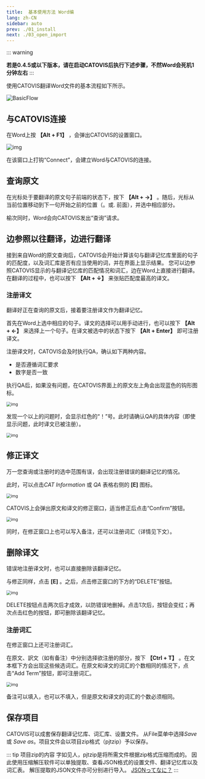 ```yaml
---
title:  基本使用方法 Word编
lang: zh-CN
sidebar: auto
prev: ./01_install
next: ./03_open_import
---
```


::: warning

**若是0.4.5或以下版本，请在启动CATOVIS后执行下述步骤，不然Word会死机1分钟左右**
:::

使用CATOVIS翻译Word文件的基本流程如下所示。

![BasicFlow](./pict/basicflow.png)

## 与CATOVIS连接

在Word上按 **【Alt + F1】** ，会弹出CATOVIS的设置窗口。

![img](./pict/connector.png)

在该窗口上打钩“Connect”，会建立Word与CATOVIS的连接。

## 查询原文

在光标处于要翻译的原文句子前端的状态下，按下 **【Alt + →】** 。随后，光标从当前位置移动到下一句开始之前的位置（。或. 前面），并选中相应部分。

榆次同时，Word会向CATOVIS发出“查询”请求。

## 边参照以往翻译，边进行翻译
接到来自Word的原文查询后，CATOVIS会开始计算该句与翻译记忆库里面的句子的匹配度，以及词汇库是否有应当使用的词，并在界面上显示结果。
您可以边参照CATOVIS显示的与翻译记忆库的匹配情况和词汇，边在Word上直接进行翻译。
在翻译的过程中，也可以按下 **【Alt + ↓】** 来张贴匹配度最高的译文。

### 注册译文
翻译好正在查询的原文后，接着要注册译文作为翻译记忆。

首先在Word上选中相应的句子。译文的选择可以用手动进行，也可以按下 **【Alt + ←】** 来选择上一个句子。在译文被选中的状态下按下 **【Alt + Enter】** 即可注册译文。

注册译文时，CATOVIS会及时执行QA，确认如下两种内容。

- 是否遵循词汇要求
- 数字是否一致

执行QA后，如果没有问题，在CATOVIS界面上的原文左上角会出现蓝色的钩形图标。

<img src="./pict/catovis_register_ok.png" alt="img" style="zoom:75%;" />

发现一个以上的问题时，会显示红色的“！”号。此时请确认QA的具体内容（即使显示问题，此时译文已被注册）。

<img src="./pict/catovis_register_error.png" alt="img" style="zoom:75%;" />

## 修正译文
万一您查询或注册时的选中范围有误，会出现注册错误的翻译记忆的情况。

此时，可以点击*CAT Information* 或 *QA* 表格右侧的 **[E]** 图标。

<img src="./pict/catovis_edit.png" alt="img" style="zoom:75%;" />

CATOVIS上会弹出原文和译文的修正窗口，适当修正后点击“Confirm”按钮。

<img src="./pict/catovis_editor.png" alt="img" style="zoom:75%;" />

同时，在修正窗口上也可以写入备注，还可以注册词汇（详情见下文）。

## 删除译文

错误地注册译文时，也可以直接删除该翻译记忆。

与修正同样，点击 **[E]** 。之后，点击修正窗口的下方的“DELETE”按钮。

<img src="./pict/catovis_delete.png" alt="img" style="zoom:75%;" />

DELETE按钮点击两次后才成效，以防错误地删掉。点击1次后，按钮会变红；再次点击红色的按钮，即可删除该翻译记忆。

### 注册词汇
在修正窗口上还可注册词汇。

在原文、訳文（如有备注）中分别选择欲注册的部分，按下 **【Ctrl + T】** 。在文本框下方会出现这些候选词汇。在原文和译文的词汇的个数相同的情况下，点击“Add Term”按钮，即可注册词汇。

<img src="./pict/catovis_addterm.png" alt="img" style="zoom:75%;" />

备注可以填入，也可以不填入，但是原文和译文的词汇的个数必须相同。

## 保存项目
CATOVIS可以成套保存翻译记忆库、词汇库、设置文件。
从File菜单中选择*Save* 或 *Save as*。项目文件会以项目zip格式（pjtzip）予以保存。

::: tip 项目zip的内容
字如见人，pjtzip是将所需文件根据zip格式压缩而成的。
因此使用压缩解压软件可以单独提取、查看JSON格式的设置文件、翻译记忆库以及词汇表。
解压提取的JSON文件亦可分别进行导入。
[JSONってなに？](../faq/index.html#jsonってなに？)
:::